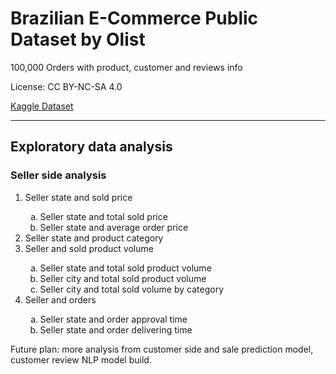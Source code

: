 # **Brazilian E-Commerce Public Dataset by Olist**

100,000 Orders with product, customer and reviews info

License: CC BY-NC-SA 4.0

[Kaggle Dataset](https://www.kaggle.com/datasets/olistbr/brazilian-ecommerce?datasetId=55151&sortBy=voteCount&select=olist_order_payments_dataset.csv)


---


## **Exploratory data analysis**
### **Seller side analysis**

<ol type="1">
    <li>Seller state and sold price</li>
    <ol type="a">
        <li>Seller state and total sold price</li>
        <li>Seller state and average order price</li>
    </ol>
        <li>Seller state and product category</li>
        <li>Seller and sold product volume</li>
    <ol type="a">
        <li>Seller state and total sold product volume</li>
        <li>Seller city and total sold product volume</li>
        <li>Seller city and total sold volume by category</li>
    </ol>
    <li>Seller and orders</li>
    <ol type="a">
        <li>Seller state and order approval time</li>
        <li>Seller state and order delivering time</li>
    </ol>
</ol>

Future plan: more analysis from customer side and sale prediction model, customer review NLP model build.

